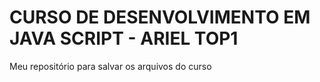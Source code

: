 # CURSO DE DESENVOLVIMENTO EM JAVA SCRIPT - ARIEL TOP1
Meu repositório para salvar os arquivos do curso